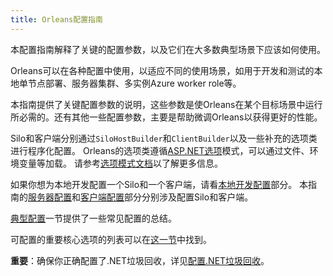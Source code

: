 ```yaml
---
title: Orleans配置指南
---
```


本配置指南解释了关键的配置参数，以及它们在大多数典型场景下应该如何使用。

Orleans可以在各种配置中使用，以适应不同的使用场景，如用于开发和测试的本地单节点部署、服务器集群、多实例Azure worker role等。

本指南提供了关键配置参数的说明，这些参数是使Orleans在某个目标场景中运行所必需的。还有其他一些配置参数，主要是帮助微调Orleans以获得更好的性能。

Silo和客户端分别通过`SiloHostBuilder`和`ClientBuilder`以及一些补充的选项类进行程序化配置。
Orleans的选项类遵循[ASP.NET选项](https://docs.microsoft.com/zh-cn/aspnet/core/fundamentals/configuration/options/)模式，可以通过文件、环境变量等加载。
请参考[选项模式文档](https://docs.microsoft.com/zh-cn/aspnet/core/fundamentals/configuration/options/)以了解更多信息。

如果你想为本地开发配置一个Silo和一个客户端，请看[本地开发配置](local_development_configuration.md)部分。
本指南的[服务器配置](server_configuration.md)和[客户端配置](client_configuration.md)部分分别涉及配置Silo和客户端。

[典型配置](typical_configurations.md)一节提供了一些常见配置的总结。

可配置的重要核心选项的列表可以在[这一节](list_of_options_classes.md)中找到。

**重要**：确保你正确配置了.NET垃圾回收，详见[配置.NET垃圾回收](configuring_.NET_garbage_collection.md)。